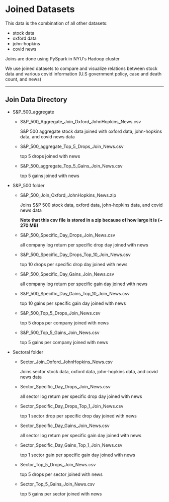 # Joined Datasets

This data is the combination of all other datasets:

- stock data
- oxford data
- john-hopkins
- covid news

Joins are done using PySpark in NYU's Hadoop cluster

We use joined datasets to compare and visualize relations between stock data and various covid information (U.S government policy, case and death count, and news)
___

## Join Data Directory

- S&P_500_aggregate
  - S&P_500_Aggregate_Join_Oxford_JohnHopkins_News.csv

    S&P 500 aggregate stock data joined with oxford data, john-hopkins data, and covid news data

  - S&P_500_aggregate_Top_5_Drops_Join_News.csv

    top 5 drops joined with news

  - S&P_500_aggregate_Top_5_Gains_Join_News.csv

    top 5 gains joined with news

- S&P_500 folder
  - S&P_500_Join_Oxford_JohnHopkins_News.zip

    Joins S&P 500 stock data, oxford data, john-hopkins data, and covid news data

    **Note that this csv file is stored in a zip because of how large it is (~ 270 MB)**

  - S&P_500_Specific_Day_Drops_Join_News.csv
  
    all company log return per specific drop day joined with news

  - S&P_500_Specific_Day_Drops_Top_10_Join_News.csv

    top 10 drops per specific drop day joined with news

  - S&P_500_Specific_Day_Gains_Join_News.csv
  
    all company log return per specific gain day joined with news

  - S&P_500_Specific_Day_Gains_Top_10_Join_News.csv
  
    top 10 gains per specific gain day joined with news

  - S&P_500_Top_5_Drops_Join_News.csv
  
    top 5 drops per company joined with news

  - S&P_500_Top_5_Gains_Join_News.csv

    top 5 gains per company joined with news

- Sectoral folder
  - Sector_Join_Oxford_JohnHopkins_News.csv

    Joins sector stock data, oxford data, john-hopkins data, and covid news data

  - Sector_Specific_Day_Drops_Join_News.csv
  
    all sector log return per specific drop day joined with news

  - Sector_Specific_Day_Drops_Top_1_Join_News.csv

    top 1 sector drop per specific drop day joined with news

  - Sector_Specific_Day_Gains_Join_News.csv
  
    all sector log return per specific gain day joined with news

  - Sector_Specific_Day_Gains_Top_1_Join_News.csv
  
    top 1 sector gain per specific gain day joined with news

  - Sector_Top_5_Drops_Join_News.csv
  
    top 5 drops per sector joined with news

  - Sector_Top_5_Gains_Join_News.csv

    top 5 gains per sector joined with news
